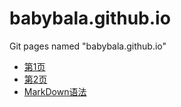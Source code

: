 # babybala.github.io
Git pages named "babybala.github.io"

* [第1页](https://babybala.github.io/这是一个文件)
* [第2页](https://babybala.github.io/2)
* [MarkDown语法](https://babybala.github.io/语法)


